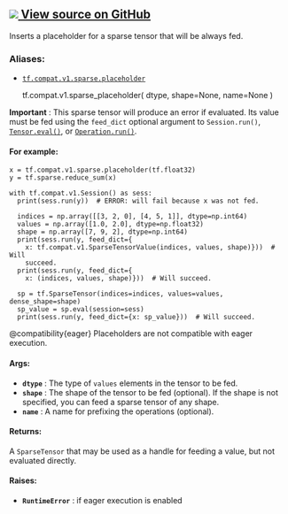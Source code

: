 [ ![](https://tensorflow.google.cn/images/GitHub-Mark-32px.png) View source on
GitHub
](https://github.com/tensorflow/tensorflow/blob/r2.0/tensorflow/python/ops/array_ops.py#L2660-L2724)  
---  
  
Inserts a placeholder for a sparse tensor that will be always fed.

### Aliases:

  * [`tf.compat.v1.sparse.placeholder`](/api_docs/python/tf/compat/v1/sparse_placeholder)

    
    
    tf.compat.v1.sparse_placeholder(
        dtype,
        shape=None,
        name=None
    )
    

**Important** : This sparse tensor will produce an error if evaluated. Its
value must be fed using the `feed_dict` optional argument to `Session.run()`,
[`Tensor.eval()`](/api_docs/python/tf/Tensor#eval), or
[`Operation.run()`](/api_docs/python/tf/Operation#run).

#### For example:

    
    
    x = tf.compat.v1.sparse.placeholder(tf.float32)
    y = tf.sparse.reduce_sum(x)
    
    with tf.compat.v1.Session() as sess:
      print(sess.run(y))  # ERROR: will fail because x was not fed.
    
      indices = np.array([[3, 2, 0], [4, 5, 1]], dtype=np.int64)
      values = np.array([1.0, 2.0], dtype=np.float32)
      shape = np.array([7, 9, 2], dtype=np.int64)
      print(sess.run(y, feed_dict={
        x: tf.compat.v1.SparseTensorValue(indices, values, shape)}))  # Will
        succeed.
      print(sess.run(y, feed_dict={
        x: (indices, values, shape)}))  # Will succeed.
    
      sp = tf.SparseTensor(indices=indices, values=values, dense_shape=shape)
      sp_value = sp.eval(session=sess)
      print(sess.run(y, feed_dict={x: sp_value}))  # Will succeed.
    

@compatibility{eager} Placeholders are not compatible with eager execution.

#### Args:

  * **`dtype`** : The type of `values` elements in the tensor to be fed.
  * **`shape`** : The shape of the tensor to be fed (optional). If the shape is not specified, you can feed a sparse tensor of any shape.
  * **`name`** : A name for prefixing the operations (optional).

#### Returns:

A `SparseTensor` that may be used as a handle for feeding a value, but not
evaluated directly.

#### Raises:

  * **`RuntimeError`** : if eager execution is enabled

